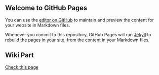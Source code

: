 ## Welcome to GitHub Pages

You can use the [editor on GitHub](https://github.com/peterhriser/peterhriser.github.io/edit/master/index.md) to maintain and preview the content for your website in Markdown files.

Whenever you commit to this repository, GitHub Pages will run [Jekyll](https://jekyllrb.com/) to rebuild the pages in your site, from the content in your Markdown files.

## Wiki Part
[Check this page](https://peterhriser.github.io/test)
